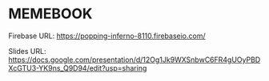 MEMEBOOK
========

Firebase URL: https://popping-inferno-8110.firebaseio.com/

Slides URL: https://docs.google.com/presentation/d/12Og1Jk9WXSnbwC6FR4gUOyPBDXcGTU3-YK9ns_Q9D94/edit?usp=sharing
